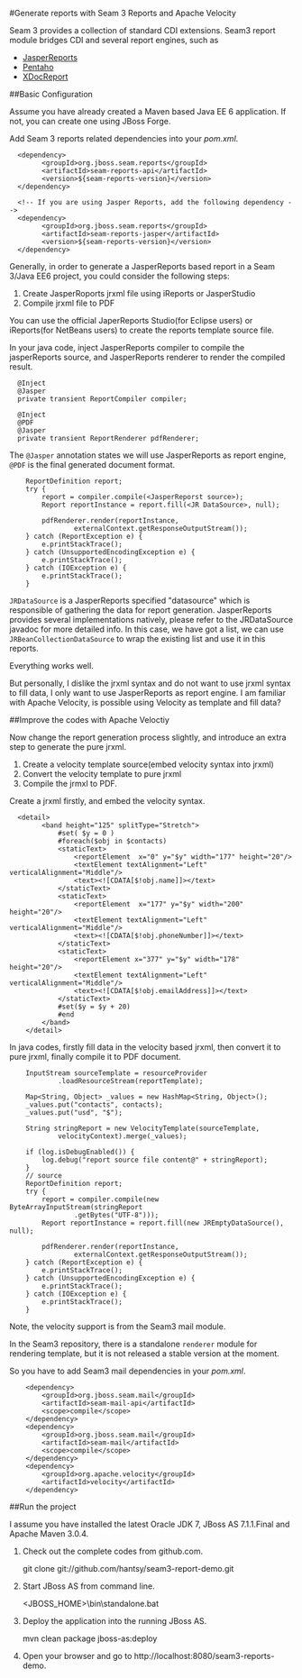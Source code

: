 #Generate reports with Seam 3 Reports and Apache Velocity
 
Seam 3 provides a collection of standard CDI extensions. Seam3 report module bridges CDI and several report engines, such as
  
  * [JasperReports](http://jasperforge.org/projects/jasperreports)
  * [Pentaho](http://www.pentaho.com/)
  * [XDocReport](http://code.google.com/p/xdocreport/)

 
##Basic Configuration

Assume you have already created a Maven based Java EE 6 application. If not, you can create one using JBoss Forge.

Add Seam 3 reports related dependencies into your *pom.xml*.
  
	  <dependency>
		    <groupId>org.jboss.seam.reports</groupId>
		    <artifactId>seam-reports-api</artifactId>
		    <version>${seam-reports-version}</version>
	  </dependency>
	
	  <!-- If you are using Jasper Reports, add the following dependency --> 
	  <dependency>
		    <groupId>org.jboss.seam.reports</groupId>
		    <artifactId>seam-reports-jasper</artifactId>
		    <version>${seam-reports-version}</version>
	  </dependency>
  
Generally, in order to generate a JasperReports based report in a Seam 3/Java EE6 project, you could consider the following steps:
  
  1. Create JasperRoports jrxml file using iReports or JasperStudio
  2. Compile jrxml file to PDF
 
You can use the official JaperReports Studio(for Eclipse users) or iReports(for NetBeans users) to create the reports template source file.
  
In your java code, inject JasperReports compiler to compile the jasperReports source, and JasperReports renderer to render the compiled result.
  
	  @Inject
	  @Jasper
	  private transient ReportCompiler compiler;
	  
	  @Inject
	  @PDF
	  @Jasper
	  private transient ReportRenderer pdfRenderer;
  
The `@Jasper` annotation states we will use JasperReports as report engine, `@PDF` is the final generated document format.
  
		ReportDefinition report;
		try {
			report = compiler.compile(<JasperReporst source>);
			Report reportInstance = report.fill(<JR DataSource>, null);

			pdfRenderer.render(reportInstance,
					externalContext.getResponseOutputStream());
		} catch (ReportException e) {
			e.printStackTrace();
		} catch (UnsupportedEncodingException e) {
			e.printStackTrace();
		} catch (IOException e) {
			e.printStackTrace();
		}
  
`JRDataSource` is a JasperReports specified "datasource" which is responsible of gathering the data for report generation. JasperReports provides several implementations natively, please refer to the JRDataSource javadoc for more detailed info. In this case, we have got a list, we can use `JRBeanCollectionDataSource` to wrap the existing list and use it in this reports. 
  
Everything works well. 

But personally, I dislike the jrxml syntax and do not want to use jrxml syntax to fill data, I only want to use JasperReports as report engine. I am familiar with Apache Velocity, is possible using Velocity as template and fill data? 
  
##Improve the codes with Apache Veloctiy 
  
Now change the report generation process slightly, and introduce an extra step to generate the pure jrxml.
  
  1. Create a velocity template source(embed velocity syntax into jrxml)
  2. Convert the velocity template to pure jrxml
  3. Compile the jrmxl to PDF.
 
Create a jrxml firstly, and embed the velocity syntax.
  
  
	  <detail>
			<band height="125" splitType="Stretch">
				#set( $y = 0 )
			    #foreach($obj in $contacts)
				<staticText>
					<reportElement  x="0" y="$y" width="177" height="20"/>
					<textElement textAlignment="Left" verticalAlignment="Middle"/>
					<text><![CDATA[$!obj.name]]></text>
				</staticText>
				<staticText>
					<reportElement  x="177" y="$y" width="200" height="20"/>
					<textElement textAlignment="Left" verticalAlignment="Middle"/>
					<text><![CDATA[$!obj.phoneNumber]]></text>
				</staticText>
				<staticText>
					<reportElement x="377" y="$y" width="178" height="20"/>
					<textElement textAlignment="Left" verticalAlignment="Middle"/>
					<text><![CDATA[$!obj.emailAddress]]></text>
				</staticText>
				#set($y = $y + 20)
				#end
			</band>
		</detail>
  
 In java codes, firstly fill data in the velocity based jrxml, then convert it to pure jrxml, finally compile it to PDF document.
  
  
		InputStream sourceTemplate = resourceProvider
				.loadResourceStream(reportTemplate);

		Map<String, Object> _values = new HashMap<String, Object>();
		_values.put("contacts", contacts);
		_values.put("usd", "$");

		String stringReport = new VelocityTemplate(sourceTemplate,
				velocityContext).merge(_values);
		
		if (log.isDebugEnabled()) {
			log.debug("report source file content@" + stringReport);
		}
		// source
		ReportDefinition report;
		try {
			report = compiler.compile(new ByteArrayInputStream(stringReport
					.getBytes("UTF-8")));
			Report reportInstance = report.fill(new JREmptyDataSource(), null);

			pdfRenderer.render(reportInstance,
					externalContext.getResponseOutputStream());
		} catch (ReportException e) {
			e.printStackTrace();
		} catch (UnsupportedEncodingException e) {
			e.printStackTrace();
		} catch (IOException e) {
			e.printStackTrace();
		}
  
Note, the velocity support is from the Seam3 mail module.
 
In the Seam3 repository, there is a standalone `renderer` module for rendering template, but it is not released a stable version at the moment. 
 
So you have to add Seam3 mail dependencies in your *pom.xml*.
   
        <dependency>
			<groupId>org.jboss.seam.mail</groupId>
			<artifactId>seam-mail-api</artifactId>
			<scope>compile</scope>
		</dependency>
		<dependency>
			<groupId>org.jboss.seam.mail</groupId>
			<artifactId>seam-mail</artifactId>
			<scope>compile</scope>
		</dependency>
		<dependency>
			<groupId>org.apache.velocity</groupId>
			<artifactId>velocity</artifactId>
		</dependency>
 
##Run the project 

I assume you have installed the latest Oracle JDK 7, JBoss AS 7.1.1.Final and Apache Maven 3.0.4.
  
  1. Check out the complete codes from github.com. 
  
  		git clone git://github.com/hantsy/seam3-report-demo.git
  	
  2. Start JBoss AS from command line.
  	
  		<JBOSS_HOME>\bin\standalone.bat
  	
  3. Deploy the application into the running JBoss AS.
  
  		mvn clean package jboss-as:deploy
  	
  4. Open your browser and go to http://localhost:8080/seam3-reports-demo.
  	
  	
  
  
  